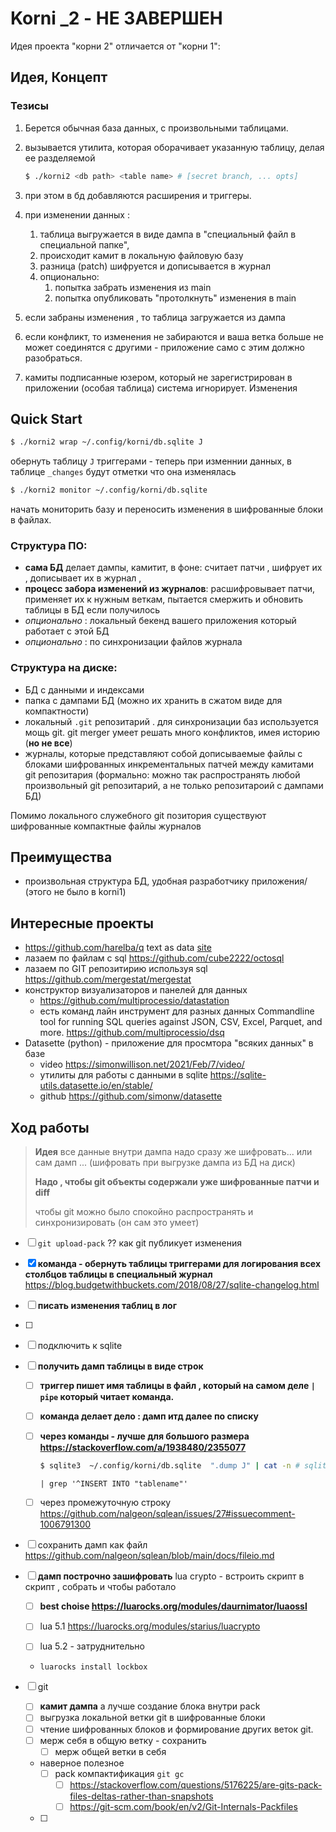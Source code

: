 # Korni _2 - НЕ ЗАВЕРШЕН

Идея проекта "корни 2" отличается от "корни 1": 

## Идея, Концепт

### Тезисы

1. Берется обычная база данных, с произвольными таблицами. 

2. вызывается утилита, которая оборачивает указанную таблицу, делая ее разделяемой

   ```bash
   $ ./korni2 <db path> <table name> # [secret branch, ... opts]
   ```

3. при этом в бд добавляются расширения и триггеры. 

4. при изменении данных : 

   1. таблица выгружается в виде дампа в "специальный файл в специальной папке", 
   2. происходит камит в локальную файловую базу
   3. разница (patch)  шифруется и дописывается в журнал
   4. опционально: 
      1. попытка забрать изменения из  main 
      2. попытка опубликовать "протолкнуть" изменения в main

5. если забраны изменения , то таблица загружается из дампа

6. если конфликт, то изменения не забираются и ваша ветка больше не может соединятся с другими - приложение само с этим должно разобраться. 

7. камиты подписанные юзером, который не зарегистрирован в приложении (особая таблица) система игнорирует. Изменения 



## Quick Start

```bash
$ ./korni2 wrap ~/.config/korni/db.sqlite J
```

обернуть таблицу `J` триггерами - теперь при изменнии данных, в таблице `_changes` будут отметки что она изменялась 



```bash
$ ./korni2 monitor ~/.config/korni/db.sqlite
```

начать мониторить базу и переносить изменения в шифрованные блоки в файлах. 





### Структура ПО: 

* **сама БД** делает дампы, камитит, в фоне: считает патчи , шифрует их , дописывает их в журнал , 
* **процесс забора изменений из журналов**: расшифровывает патчи, применяет их к нужным веткам, пытается смержить и обновить таблицы в БД если получилось
* *опционально* : локальный бекенд вашего приложения который работает с этой БД
* *опционально* : по синхронизации файлов журнала



### Структура на диске: 

* БД с данными и индексами 
* папка с дампами БД (можно их хранить в сжатом виде для компактности)
* локальный `.git`  репозитарий . для синхронизации баз используется мощь git. git merger умеет решать много конфликтов, имея историю (**но не все**)
* журналы, которые представляют собой дописываемые файлы с блоками шифрованных инкрементальных патчей между камитами git репозитария (формально: можно так распространять любой  произвольный git репозитарий, а не только репозитароий с дампами БД)

Помимо локального служебного git позитория существуют шифрованные компактные файлы журналов



## Преимущества

* произвольная структура БД, удобная разработчику приложения/ (этого не было в korni1)



## Интересные проекты

* https://github.com/harelba/q    text as data   [site](http://harelba.github.io/q/) 
* лазаем по файлам с sql https://github.com/cube2222/octosql
* лазаем по GIT репозитирию используя sql https://github.com/mergestat/mergestat 
* конструктор визуализаторов и панелей для данных
  * https://github.com/multiprocessio/datastation 
  * есть команд лайн инструмент для разных данных Commandline tool for running SQL queries against JSON, CSV, Excel, Parquet, and more. https://github.com/multiprocessio/dsq
* Datasette (python) - приложение для просмтора "всяких данных" в базе
  * video https://simonwillison.net/2021/Feb/7/video/
  * утилиты для работы с данными в sqlite https://sqlite-utils.datasette.io/en/stable/
  * github https://github.com/simonw/datasette





## Ход работы 



> **Идея**  все данные внутри дампа надо сразу же шифровать... или сам дамп ...  (шифровать при выгрузке дампа из БД на диск)
>
> **Надо , чтобы git объекты содержали уже шифрованные патчи и diff** 
>
> чтобы git можно было спокойно распространять и синхронизировать (он сам это умеет)



- [ ] `git upload-pack`  ?? как git  публикует  изменения

- [x] **команда - обернуть таблицы триггерами для логирования всех столбцов таблицы в специальный журнал**  https://blog.budgetwithbuckets.com/2018/08/27/sqlite-changelog.html

- [ ] **писать изменения таблиц в лог**

- [ ] 

- [ ] подключить к sqlite 

- [ ] **получить дамп таблицы в виде строк**

  - [ ] **триггер пишет имя таблицы в файл , который на самом деле `| pipe` который читает команда.** 

  - [ ] **команда делает дело : дамп итд далее по списку**

  - [ ] **через команды - лучше для большого размера https://stackoverflow.com/a/1938480/2355077** 

    ```bash
    $ sqlite3  ~/.config/korni/db.sqlite  ".dump J" | cat -n # sqlite readonly
    ```

    ```
    | grep '^INSERT INTO "tablename"'
    ```

  - [ ] через промежуточную строку https://github.com/nalgeon/sqlean/issues/27#issuecomment-1006791300

- [ ] сохранить дамп как файл https://github.com/nalgeon/sqlean/blob/main/docs/fileio.md

- [ ] **дамп построчно зашифровать**  lua crypto  - встроить скрипт в скрипт , собрать и чтобы работало

  - [ ] **best choise https://luarocks.org/modules/daurnimator/luaossl**

  - [ ] lua 5.1  https://luarocks.org/modules/starius/luacrypto

  - [ ] lua 5.2 - затруднительно 

  - ```
    luarocks install lockbox
    ```

- [ ] git 

  - [ ] **камит дампа**   а лучше создание блока внутри pack
  - [ ] выгрузка локальной ветки git  в шифрованные блоки
  - [ ] чтение шифрованных блоков и формирование других веток git. 
  - [ ] мерж себя в общую ветку - сохранить
    - [ ] мерж общей ветки в себя 

  * наверное полезное 
    - [ ] pack компактификация `git gc` 
      - [ ] https://stackoverflow.com/questions/5176225/are-gits-pack-files-deltas-rather-than-snapshots    
      - [ ] https://git-scm.com/book/en/v2/Git-Internals-Packfiles  

  - [ ] 
